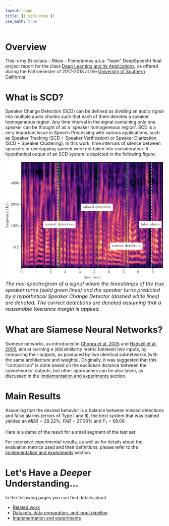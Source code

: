 ```yaml
---
layout: page
title: {{ site.name }}
use_math: true
---
```

<script type="text/javascript" async src="https://cdn.mathjax.org/mathjax/latest/MathJax.js?config=TeX-MML-AM_CHTML"> </script>

# Overview
This is my (Nikolaos - *Nikos* - Flemotomos a.k.a. "team" DeepSpeech) final project report for the class [Deep Learning and its Applications][class], as offered during the Fall semester of 2017-2018 at the [University of Southern California][usc]. 

# What is SCD?
Speaker Change Detection (SCD) can be defined as dividing an audio signal into multiple audio chunks such that each of them denotes a speaker homogeneous region. Any time interval in the signal containing only one speaker can be thought of as a 'speaker homogeneous region'. SCD is a very important issue in Speech Processing with various applications, such as Speaker Tracking (SCD + Speaker Verification) or Speaker Diarization (SCD + Speaker Clustering). In this work, time intervals of silence between speakers or overlapping speech were not taken into consideration. A hypothetical output of an SCD system is depicted in the following figure:

<center><img src="content/scd_eg.pdf"></center>
<i><font size="3">The mel-spectrogram of a signal where the timestamps of the true speaker turns (solid green lines) and the speaker turns predicted by a hypothetical Speaker Change Detector (dashed white lines) are denoted. The correct detections are denoted assuming that a reasonable tolerance margin is applied.</font></i>

# What are Siamese Neural Networks?

Siamese networks, as introduced in [Chopra et al. 2005][Chopra2005] and [Hadsell et al. 2006][Hadsell2006], aim at learning a (dis)similarity metric between two inputs, by comparing their outputs, as produced by two identical subnetworks (with the same architecture and weights). Originally, it was suggested that this "comparison" is done based on the euclidean distance between the subnetworks' outputs, but other approaches can be also taken, as discussed in the [Implementation and experiments](experiments.html) section.
  
# Main Results
Assuming that the desired behavior is a balance between missed detections and false alarms (errors of Type I and II), the best system that was trained yielded an $MDR=29.22\%$, $FAR=27.08\%$ and $F_1 = 68.08$

Here is a demo of the result for a small segment of the test set:

For extensive experimental results, as well as for details about the evaluation metrics used and their definitions, please refer to the [Implementation and experiments](experiments.html) section.

# Let's Have a *Deep*er Understanding...
In the following pages you can find details about
* [Related work](related_work.html)
* [Datasets, data preparation, and input pipeline](data.html)
* [Implementation and experiments](experiments.html)

[class]: https://csci599-dl.github.io
[usc]: https://www.usc.edu
[Chopra2005]: http://ieeexplore.ieee.org/abstract/document/1467314/
[Hadsell2006]: http://ieeexplore.ieee.org/document/1640964/
